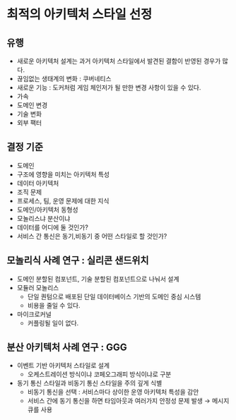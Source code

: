 # 최적의 아키텍처 스타일 선정

## 유행

- 새로운 아키텍처 설계는 과거 아키텍처 스타일에서 발견된 결함이 반영된 경우가 많다.
- 끊임없는 생태계의 변화 : 쿠버네티스
- 새로운 기능 : 도커처럼 게임 체인저가 될 만한 변경 사항이 있을 수 있다.
- 가속
- 도메인 변경
- 기술 변화
- 외부 팩터

## 결정 기준

- 도메인
- 구조에 영향을 미치는 아키텍처 특성
- 데이터 아키텍처
- 조직 문제
- 프로세스, 팀, 운영 문제에 대한 지식
- 도메인/아키텍처 동형성
- 모놀리스냐 분산이냐
- 데이터를 어디에 둘 것인가?
- 서비스 간 통신은 동기,비동기 중 어떤 스타일로 할 것인가?

## 모놀리식 사례 연구 : 실리콘 샌드위치

- 도메인 분할된 컴포넌트, 기술 분할된 컴포넌트으로 나눠서 설계
- 모듈러 모놀리스
    - 단일 퀀텀으로 배포된 단일 데이터베이스 기반의 도메인 중심 시스템
    - 비용을 줄일 수 있다.
- 마이크로커널
    - 커플링될 일이 없다.

## 분산 아키텍처 사례 연구 : GGG

- 이벤트 기반 아키텍처 스타일로 설계
    - 오케스트레이션 방식이냐 코페오그래피 방식이냐로 구분
- 동기 통신 스타일과 비동기 통신 스타일을 주의 깊게 식별
    - 비동기 통신을 선택 : 서비스마다 상이한 운영 아키텍처 특성을 감안
    - 서비스 간에 동기 통신을 하면 타임아웃과 여러가지 안정성 문제 발생 → 메시지 큐를 사용
